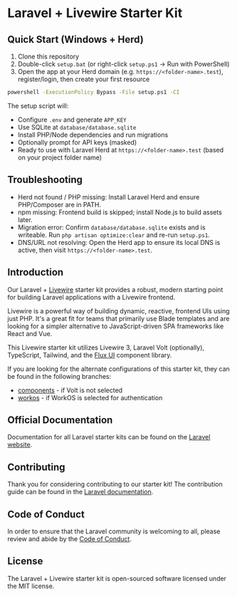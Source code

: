# Laravel + Livewire Starter Kit

## Quick Start (Windows + Herd)

1. Clone this repository
2. Double-click `setup.bat` (or right-click `setup.ps1` → Run with PowerShell)
3. Open the app at your Herd domain (e.g. `https://<folder-name>.test`), register/login, then create your first resource

```bat
powershell -ExecutionPolicy Bypass -File setup.ps1 -CI
```

The setup script will:

- Configure `.env` and generate `APP_KEY`
- Use SQLite at `database/database.sqlite`
- Install PHP/Node dependencies and run migrations
- Optionally prompt for API keys (masked)
- Ready to use with Laravel Herd at `https://<folder-name>.test` (based on your project folder name)

## Troubleshooting

- Herd not found / PHP missing: Install Laravel Herd and ensure PHP/Composer are in PATH.
- npm missing: Frontend build is skipped; install Node.js to build assets later.
- Migration error: Confirm `database/database.sqlite` exists and is writeable. Run `php artisan optimize:clear` and re-run `setup.ps1`.
 - DNS/URL not resolving: Open the Herd app to ensure its local DNS is active, then visit `https://<folder-name>.test`.

## Introduction

Our Laravel + [Livewire](https://livewire.laravel.com) starter kit provides a robust, modern starting point for building Laravel applications with a Livewire frontend.

Livewire is a powerful way of building dynamic, reactive, frontend UIs using just PHP. It's a great fit for teams that primarily use Blade templates and are looking for a simpler alternative to JavaScript-driven SPA frameworks like React and Vue.

This Livewire starter kit utilizes Livewire 3, Laravel Volt (optionally), TypeScript, Tailwind, and the [Flux UI](https://fluxui.dev) component library.

If you are looking for the alternate configurations of this starter kit, they can be found in the following branches:

- [components](https://github.com/laravel/livewire-starter-kit/tree/components) - if Volt is not selected
- [workos](https://github.com/laravel/livewire-starter-kit/tree/workos) - if WorkOS is selected for authentication

## Official Documentation

Documentation for all Laravel starter kits can be found on the [Laravel website](https://laravel.com/docs/starter-kits).

## Contributing

Thank you for considering contributing to our starter kit! The contribution guide can be found in the [Laravel documentation](https://laravel.com/docs/contributions).

## Code of Conduct

In order to ensure that the Laravel community is welcoming to all, please review and abide by the [Code of Conduct](https://laravel.com/docs/contributions#code-of-conduct).

## License

The Laravel + Livewire starter kit is open-sourced software licensed under the MIT license.
